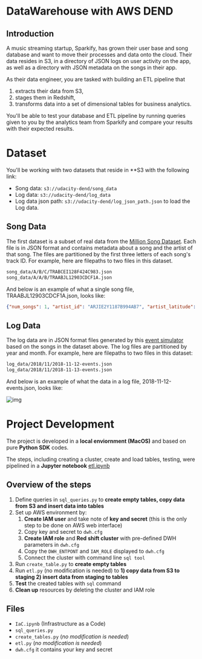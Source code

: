 # DataWarehouse with AWS DEND

## Introduction

A music streaming startup, Sparkify, has grown their user base and song database and want to move their processes and data onto the cloud. Their data resides in S3, in a directory of JSON logs on user activity on the app, as well as a directory with JSON metadata on the songs in their app.

As their data engineer, you are tasked with building an ETL pipeline that 

1. extracts their data from S3, 
2. stages them in Redshift, 
3. transforms data into a set of dimensional tables for business analytics. 

You'll be able to test your database and ETL pipeline by running queries given to you by the analytics team from Sparkify and compare your results with their expected results.

# Dataset

You'll be working with two datasets that reside in **S3 with the following link:

- Song data: `s3://udacity-dend/song_data`
- Log data: `s3://udacity-dend/log_data`
- Log data json path: `s3://udacity-dend/log_json_path.json` to load the Log data.

## Song Data

The first dataset is a subset of real data from the [Million Song Dataset](https://labrosa.ee.columbia.edu/millionsong/). Each file is in JSON format and contains metadata about a song and the artist of that song. The files are partitioned by the first three letters of each song's track ID. For example, here are filepaths to two files in this dataset.

```txt
song_data/A/B/C/TRABCEI128F424C983.json
song_data/A/A/B/TRAABJL12903CDCF1A.json
```

And below is an example of what a single song file, TRAABJL12903CDCF1A.json, looks like:

```json
{"num_songs": 1, "artist_id": "ARJIE2Y1187B994AB7", "artist_latitude": null, "artist_longitude": null, "artist_location": "", "artist_name": "Line Renaud", "song_id": "SOUPIRU12A6D4FA1E1", "title": "Der Kleine Dompfaff", "duration": 152.92036, "year": 0}
```

## Log Data

The log data are in JSON format files generated by this [event simulator](https://github.com/Interana/eventsim) based on the songs in the dataset above. The log files are partitioned by year and month. For example, here are filepaths to two files in this dataset:

```txt
log_data/2018/11/2018-11-12-events.json
log_data/2018/11/2018-11-13-events.json
```

And below is an example of what the data in a log file, 2018-11-12-events.json, looks like:

![img](img/log-data.png)

# Project Development

The project is developed in a **local enviornment (MacOS)** and based on pure **Python SDK** codes. 

The steps, including creating a cluster, create and load tables, testing, were pipelined in a **Jupyter notebook** [etl.ipynb](etl.ipynb)

## Overview of the steps

1. Define queries in `sql_queries.py` to **create empty tables, copy data from S3 and insert data into tables**
2. Set up AWS environment by:
   1. **Create IAM user** and take note of **key and secret** (this is the only step to be done on AWS web interface)
   2. Copy key and secret to `dwh.cfg`
   3. **Create IAM role** and **Red shift cluster** with pre-defined DWH parameters in `dwh.cfg`
   4. Copy the `DWH_ENTPONT` and  `IAM_ROLE` displayed to `dwh.cfg`
   5. Connect the cluster with command line `sql tool`
3. Run `create_table.py` to **create empty tables**
4. Run `etl.py` (no modification is needed) to **1) copy data from S3 to staging 2) insert data from staging to tables**
5. **Test** the created tables with `sql` command
6. **Clean up** resources by deleting the cluster and IAM role

## Files

* `IaC.ipynb` (Infrastructure as a Code)
* `sql_queries.py`
* `create_tables.py`  (*no modification is needed*)
* `etl.py` (*no modification is needed*)
* `dwh.cfg` it contains your key and secret
